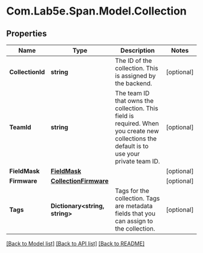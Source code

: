 # Com.Lab5e.Span.Model.Collection

## Properties

Name | Type | Description | Notes
------------ | ------------- | ------------- | -------------
**CollectionId** | **string** | The ID of the collection. This is assigned by the backend. | [optional] 
**TeamId** | **string** | The team ID that owns the collection. This field is required. When you create new collections the default is to use your private team ID. | [optional] 
**FieldMask** | [**FieldMask**](FieldMask.md) |  | [optional] 
**Firmware** | [**CollectionFirmware**](CollectionFirmware.md) |  | [optional] 
**Tags** | **Dictionary&lt;string, string&gt;** | Tags for the collection. Tags are metadata fields that you can assign to the collection. | [optional] 

[[Back to Model list]](../README.md#documentation-for-models) [[Back to API list]](../README.md#documentation-for-api-endpoints) [[Back to README]](../README.md)

